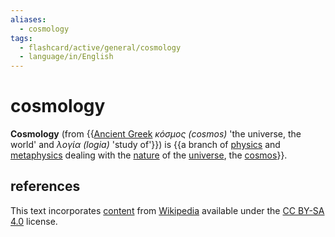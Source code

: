 ```yaml
---
aliases:
  - cosmology
tags:
  - flashcard/active/general/cosmology
  - language/in/English
---
```


# cosmology

__Cosmology__ (from {{[Ancient Greek](Ancient%20Greek.md) _κόσμος (cosmos)_ 'the universe, the world' and _λογία (logia)_ 'study of'}}) is {{a branch of [physics](physics.md) and [metaphysics](metaphysics.md) dealing with the [nature](nature.md) of the [universe](universe.md), the [cosmos](cosmos.md)}}. <!--SR:!2024-09-09,24,250!2024-10-13,52,310-->

## references

This text incorporates [content](https://en.wikipedia.org/wiki/cosmology) from [Wikipedia](Wikipedia.md) available under the [CC BY-SA 4.0](https://creativecommons.org/licenses/by-sa/4.0/) license.
